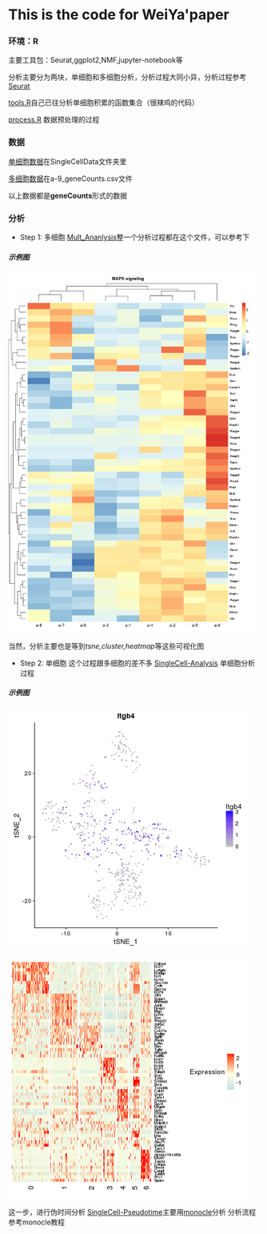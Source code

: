 # This is the code for WeiYa'paper

### 环境：R
主要工具包：Seurat,ggplot2,NMF,jupyter-notebook等

分析主要分为两块，单细胞和多细胞分析，分析过程大同小异，分析过程参考[Seurat](https://satijalab.org/seurat/)

[tools.R](./tools.R)自己已往分析单细胞积累的函数集合（很辣鸡的代码）

[process.R](./process.R) 数据预处理的过程


### 数据
[单细胞数据](./SingleCellData)在SingleCellData文件夹里

[多细胞数据](./a-9_geneCounts.csv)在a-9_geneCounts.csv文件

以上数据都是**geneCounts**形式的数据


### 分析

* Step 1: 多细胞
[Mult_Ananlysis](./Mult_Ananlysis.ipynb)整一个分析过程都在这个文件，可以参考下

##### 示例图
![heatmap](./Picture/MAPK-signaling.png)

当然，分析主要也是等到*tsne,cluster,heatmap*等这些可视化图


* Step 2: 单细胞
这个过程跟多细胞的差不多
[SingleCell-Analysis](./SingleCell-Analysis.ipynb) 单细胞分析过程

##### 示例图
![tsne](./SingleCellPlot/Total-FeaturePlot-Itgb4.png)

![heatmap](./SingleCellPlot/Total-heatmap.png)

这一步，进行伪时间分析
[SingleCell-Pseudotime](./SingleCell-Pseudotime.ipynb)主要用[monocle](https://cole-trapnell-lab.github.io/monocle-release/)分析
分析流程参考monocle教程



